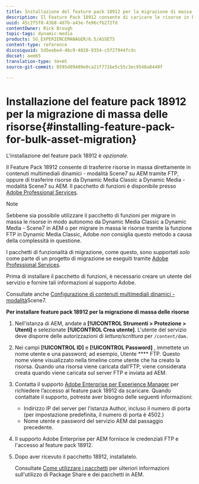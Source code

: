 ```yaml
---
title: Installazione del feature pack 18912 per la migrazione di massa delle risorse
description: Il Feature Pack 18912 consente di caricare le risorse in blocco tramite FTP o di migrare le risorse da Dynamic Media Classic a Dynamic Media su AEM. Questo pacchetto di funzioni opzionale è disponibile dal supporto Adobe.
uuid: 45c2f5f8-4368-4d7b-a43e-fe96cfb272fd
contentOwner: Rick Brough
topic-tags: dynamic-media
products: SG_EXPERIENCEMANAGER/6.5/ASSETS
content-type: reference
discoiquuid: 5d5eebe4-46c9-4028-9354-c5f27944fcdc
docset: aem65
translation-type: tm+mt
source-git-commit: 0595d89409e0ca21f771be5c55c3ec9548a8449f

---
```



# Installazione del feature pack 18912 per la migrazione di massa delle risorse{#installing-feature-pack-for-bulk-asset-migration}

L&#39;installazione del feature pack 18912 è *opzionale*.

Il Feature Pack 18912 consente di trasferire risorse in massa direttamente in contenuti multimediali dinamici - modalità Scene7 su AEM tramite FTP, oppure di trasferire risorse da Dynamic Media Classic a Dynamic Media - modalità Scene7 su AEM. Il pacchetto di funzioni è disponibile presso [Adobe Professional Services](https://www.adobe.com/experience-cloud/consulting-services.html).

>[!NOTE]
>
>Sebbene sia possibile utilizzare il pacchetto di funzioni per migrare in massa le risorse in modo autonomo da Dynamic Media Classic a Dynamic Media - Scene7 in AEM o per migrare in massa le risorse tramite la funzione FTP in Dynamic Media Classic, Adobe *non* consiglia questo metodo a causa della complessità in questione.
>
>I pacchetti di funzionalità di migrazione, come questo, sono supportati *solo* come parte di un progetto di migrazione se eseguiti tramite [Adobe Professional Services](https://www.adobe.com/experience-cloud/consulting-services.html).

Prima di installare il pacchetto di funzioni, è necessario creare un utente del servizio e fornire tali informazioni al supporto Adobe.

Consultate anche [Configurazione di contenuti multimediali dinamici - modalità](/help/assets/config-dms7.md)Scene7.

**Per installare feature pack 18912 per la migrazione di massa delle risorse**

1. Nell’istanza di AEM, andate a **[!UICONTROL Strumenti > Protezione > Utenti]** e selezionate **[!UICONTROL Crea utente]**. L&#39;utente del servizio deve disporre delle autorizzazioni di *lettura/scrittura* per `/content/dam.`
1. Nei campi **[!UICONTROL ID]** e **[!UICONTROL Password]** , immettete un nome utente e una password; ad esempio, Utente **** FTP. Questo nome viene visualizzato nella timeline come utente che ha creato la risorsa. Quando una risorsa viene caricata dall’FTP, viene considerata creata quando viene caricata sul server FTP e inviata ad AEM.
1. Contatta il supporto [Adobe Enterprise per Experience Manager](https://helpx.adobe.com/contact/enterprise-support.ec.html) per richiedere l’accesso al feature pack 18912 da scaricare. Quando contattate il supporto, potreste aver bisogno delle seguenti informazioni:

   * Indirizzo IP del server per l’istanza Author, incluso il numero di porta (per impostazione predefinita, il numero di porta è 4502.)
   * Nome utente e password del servizio AEM dal passaggio precedente.

1. Il supporto Adobe Enterprise per AEM fornisce le credenziali FTP e l&#39;accesso al feature pack 18912.
1. Dopo aver ricevuto il pacchetto 18912, installatelo.

   Consultate [Come utilizzare i pacchetti](/help/sites-administering/package-manager.md) per ulteriori informazioni sull&#39;utilizzo di Package Share e dei pacchetti in AEM.

